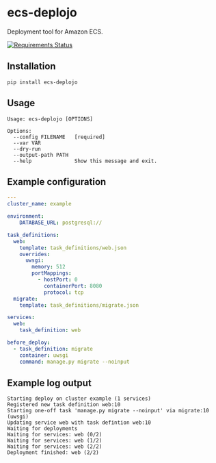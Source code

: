 # ecs-deplojo

Deployment tool for Amazon ECS.

[![Requirements Status](https://requires.io/github/LabD/ecs-deplojo/requirements.svg?branch=master)](https://requires.io/github/LabD/ecs-deplojo/requirements/?branch=master)

## Installation

`pip install ecs-deplojo`

## Usage

```
Usage: ecs-deplojo [OPTIONS]

Options:
  --config FILENAME   [required]
  --var VAR
  --dry-run
  --output-path PATH
  --help              Show this message and exit.
```

## Example configuration

```yaml
---
cluster_name: example

environment:
    DATABASE_URL: postgresql://

task_definitions:
  web: 
    template: task_definitions/web.json
    overrides:
      uwsgi:
        memory: 512
        portMappings:
          - hostPort: 0
            containerPort: 8080
            protocol: tcp
  migrate:
    template: task_definitions/migrate.json

services:
  web: 
    task_definition: web

before_deploy:
  - task_definition: migrate
    container: uwsgi
    command: manage.py migrate --noinput
```

## Example log output

```
Starting deploy on cluster example (1 services)
Registered new task definition web:10
Starting one-off task 'manage.py migrate --noinput' via migrate:10 (uwsgi)
Updating service web with task defintion web:10
Waiting for deployments
Waiting for services: web (0/2)
Waiting for services: web (1/2)
Waiting for services: web (2/2)
Deployment finished: web (2/2)
```
